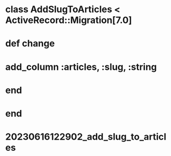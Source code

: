 # class AddSlugToArticles < ActiveRecord::Migration[7.0]

# def change

# add_column :articles, :slug, :string

# end

# end

# 20230616122902_add_slug_to_articles
